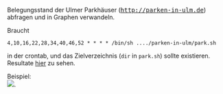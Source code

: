 Belegungsstand der Ulmer Parkhäuser
(<a href="http://parken-in-ulm.de"><tt>http://parken-in-ulm.de</tt></a>)
abfragen und in Graphen verwandeln.

Braucht

    4,10,16,22,28,34,40,46,52 * * * * /bin/sh ..../parken-in-ulm/park.sh

in der crontab, und das Zielverzeichnis (`dir` in `park.sh`)
sollte existieren. Resultate <a href="http://parken.apk.li/">hier</a>
zu sehen.

Beispiel:<br><img src="http://parken.apk.li/day-0.png">.
